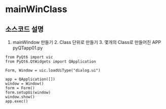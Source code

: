# mainWinClass
## 소스코드 설명 

1. mainWindow 만들기   2. Class 단위로 만들기   3. 몇개의 Class로 만들어진 APP
pyQTapp01.py
```
from PyQt6 import uic
from PyQt6.QtWidgets import QApplication

Form, Window = uic.loadUiType("dialog.ui")

app = QApplication([])
window = Window()
form = Form()
form.setupUi(window)
window.show()
app.exec()
```
